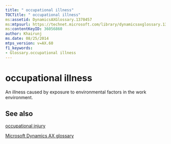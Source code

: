 ```yaml
---
title: " occupational illness"
TOCTitle: " occupational illness"
ms:assetid: DynamicsAXGlossary.1370457
ms:mtpsurl: https://technet.microsoft.com/library/dynamicsaxglossary.1370457(v=AX.60)
ms:contentKeyID: 36056860
author: Khairunj
ms.date: 08/25/2014
mtps_version: v=AX.60
f1_keywords:
- Glossary.occupational illness
---
```


# occupational illness

An illness caused by exposure to environmental factors in the work environment.

## See also

[occupational injury](occupational-injury.md)

[Microsoft Dynamics AX glossary](glossary/microsoft-dynamics-ax-glossary.md)

  


